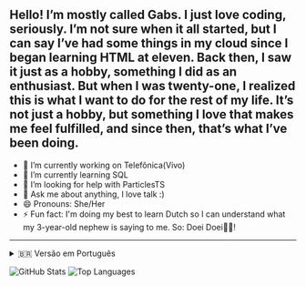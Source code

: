 ## Hello! I’m mostly called Gabs. I just love coding, seriously. I’m not sure when it all started, but I can say I’ve had some things in my cloud since I began learning HTML at eleven. Back then, I saw it just as a hobby, something I did as an enthusiast. But when I was twenty-one, I realized this is what I want to do for the rest of my life. It’s not just a hobby, but something I love that makes me feel fulfilled, and since then, that’s what I’ve been doing.

- 🔭 I’m currently working on Telefônica(Vivo)  
- 🌱 I’m currently learning SQL  
- 🤔 I’m looking for help with ParticlesTS  
- 💬 Ask me about anything, I love talk :)  
- 😄 Pronouns: She/Her  
- ⚡ Fun fact: I'm doing my best to learn Dutch so I can understand what my 3-year-old nephew is saying to me. So: Doei Doei👋🏻!

---

<details id="versao-em-portugues">
<summary>🇧🇷 Versão em Português</summary>

## Olá! Sou chamada de Gabs.  
Eu simplesmente amo programar, sério. Não tenho certeza de quando tudo começou, mas posso dizer que desde que comecei a aprender HTML aos onze anos, tenho algumas coisinhas que fiz nessa época na minha nuvem. Naquela época, eu via isso apenas como um hobby, algo que fazia como entusiasta. Mas quando completei 21 anos, percebi que é isso que quero fazer pelo resto da minha vida. Não é apenas um hobby, mas algo que amo e que me faz sentir realizada, e desde então é isso que tenho feito.

- 🔭 Atualmente trabalho na Telefônica(Vivo)  
- 🌱 Estou aprendendo SQL  
- 🤔 Preciso de ajuda com ParticlesTS  
- 💬 Pergunte-me qualquer coisa, adoro conversar :)  
- 😄 Pronomes: Ela/Dela  
- ⚡ Curiosidade: Estou dando o meu melhor para aprender holandês, para entender o que meu sobrinho de 3 anos me fala. Então: Doei Doei👋🏻!

</details>


![GitHub Stats](https://github-readme-stats.vercel.app/api?username=fernandagabrielli&show_icons=true&count_private=true&hide=prs&hide_title=true&theme=radical) ![Top Languages](https://github-readme-stats.vercel.app/api/top-langs/?username=fernandagabrielli&layout=compact&theme=radical)

<!--
**FernandaGabrielli/fernandagabrielli** is a ✨ _special_ ✨ repository because its `README.md` (this file) appears on your GitHub profile.

Here are some ideas to get you started:

- 🔭 I’m currently working on ...
- 🌱 I’m currently learning ...
- 👯 I’m looking to collaborate on ...
- 🤔 I’m looking for help with ...
- 💬 Ask me about ...
- 📫 How to reach me: ...
- 😄 Pronouns: ...
- ⚡ Fun fact: ...
-->
